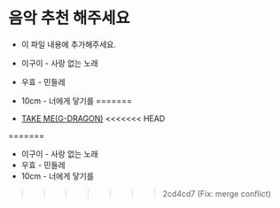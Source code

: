 # 음악 추천 해주세요

- 이 파일 내용에 추가해주세요.
- 이구이 - 사랑 없는 노래
- 우효 - 민들레
- 10cm - 너에게 닿기를
=======

- [TAKE ME(G-DRAGON)](https://www.youtube.com/watch?v=IgIqM68qvF0)
<<<<<<< HEAD

=======
- 이구이 - 사랑 없는 노래
- 우효 - 민들레
- 10cm - 너에게 닿기를
>>>>>>> 2cd4cd7 (Fix: merge conflict)
